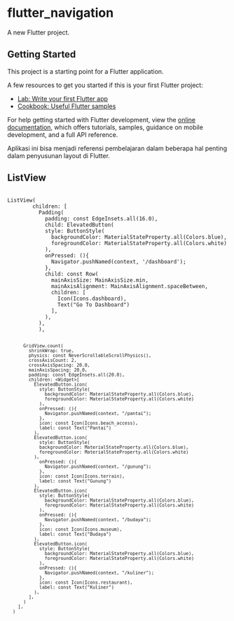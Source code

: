 # flutter_navigation

A new Flutter project.

## Getting Started

This project is a starting point for a Flutter application.

A few resources to get you started if this is your first Flutter project:

- [Lab: Write your first Flutter app](https://docs.flutter.dev/get-started/codelab)
- [Cookbook: Useful Flutter samples](https://docs.flutter.dev/cookbook)

For help getting started with Flutter development, view the
[online documentation](https://docs.flutter.dev/), which offers tutorials,
samples, guidance on mobile development, and a full API reference.

Aplikasi ini bisa menjadi referensi pembelajaran dalam beberapa hal penting dalam penyusunan layout di Flutter.

## ListView
<code>
ListView(
        children: <Widget>[
          Padding(
            padding: const EdgeInsets.all(16.0),
            child: ElevatedButton(
            style: ButtonStyle(
              backgroundColor: MaterialStateProperty.all(Colors.blue),
              foregroundColor: MaterialStateProperty.all(Colors.white)
            ),
            onPressed: (){
              Navigator.pushNamed(context, '/dashboard');
            },
            child: const Row(
              mainAxisSize: MainAxisSize.min,
              mainAxisAlignment: MainAxisAlignment.spaceBetween,
              children: <Widget>[
                Icon(Icons.dashboard),
                Text("Go To Dashboard")
              ],
            ),
          ),
          ),
          
          GridView.count(
            shrinkWrap: true,
            physics: const NeverScrollableScrollPhysics(),
            crossAxisCount: 2,
            crossAxisSpacing: 20.0,
            mainAxisSpacing: 20.0,
            padding: const EdgeInsets.all(20.0),
            children: <Widget>[
              ElevatedButton.icon(
                style: ButtonStyle(
                  backgroundColor: MaterialStateProperty.all(Colors.blue),
                  foregroundColor: MaterialStateProperty.all(Colors.white)
                ),
                onPressed: (){
                  Navigator.pushNamed(context, "/pantai");
                }, 
                icon: const Icon(Icons.beach_access),
                label: const Text("Pantai")
              ),
              ElevatedButton.icon(
                style: ButtonStyle(
                backgroundColor: MaterialStateProperty.all(Colors.blue),
                foregroundColor: MaterialStateProperty.all(Colors.white)
              ),
                onPressed: (){
                  Navigator.pushNamed(context, "/gunung");
                }, 
                icon: const Icon(Icons.terrain),
                label: const Text("Gunung")
              ),
              ElevatedButton.icon(
                style: ButtonStyle(
                  backgroundColor: MaterialStateProperty.all(Colors.blue),
                  foregroundColor: MaterialStateProperty.all(Colors.white)
                ),
                onPressed: (){
                  Navigator.pushNamed(context, "/budaya");
                }, 
                icon: const Icon(Icons.museum),
                label: const Text("Budaya")
              ),
              ElevatedButton.icon(
                style: ButtonStyle(
                  backgroundColor: MaterialStateProperty.all(Colors.blue),
                  foregroundColor: MaterialStateProperty.all(Colors.white)
                ),
                onPressed: (){
                  Navigator.pushNamed(context, "/kuliner");
                }, 
                icon: const Icon(Icons.restaurant),
                label: const Text("Kuliner")
              ),
            ],
          )
        ],
      )
</code>
